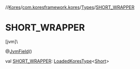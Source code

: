 //[Kores](../../../index.md)/[com.koresframework.kores](../index.md)/[Types](index.md)/[SHORT_WRAPPER](-s-h-o-r-t_-w-r-a-p-p-e-r.md)

# SHORT_WRAPPER

[jvm]\

@[JvmField](https://kotlinlang.org/api/latest/jvm/stdlib/kotlin.jvm/-jvm-field/index.html)()

val [SHORT_WRAPPER](-s-h-o-r-t_-w-r-a-p-p-e-r.md): [LoadedKoresType](../../com.koresframework.kores.type/-loaded-kores-type/index.md)<[Short](https://kotlinlang.org/api/latest/jvm/stdlib/kotlin/-short/index.html)>
